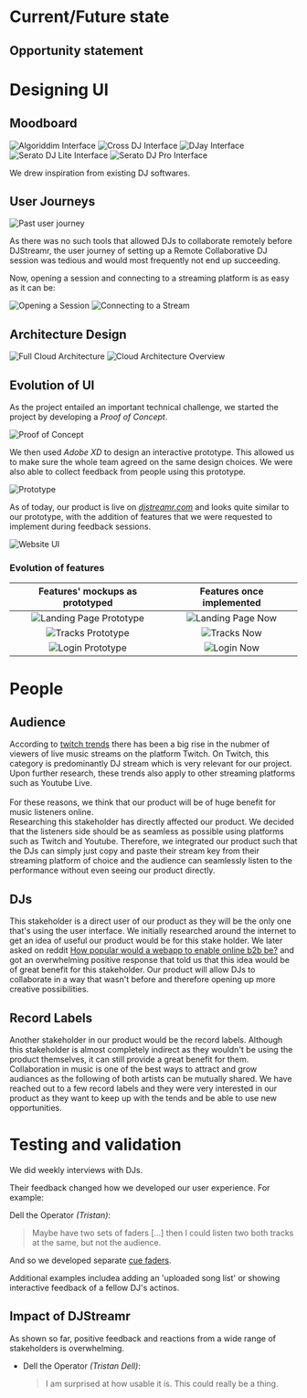 # Current/Future state


## Opportunity statement

# Designing UI

## Moodboard
![Algoriddim Interface](hcd_documents/moodboard/algoriddim_interface.png)
![Cross DJ Interface](hcd_documents/moodboard/crossdj_interface.png)
![DJay Interface](hcd_documents/moodboard/djay_interface.png)
![Serato DJ Lite Interface](hcd_documents/moodboard/seratodjlite_interface.png)
![Serato DJ Pro Interface](hcd_documents/moodboard/seratodjpro_interface.png)

We drew inspiration from existing DJ softwares.

## User Journeys

![Past user journey](hcd_documents/user_journeys/user_journey_without_djstreamr.png)

As there was no such tools that allowed DJs to collaborate remotely before DJStreamr, the user journey of setting up a Remote Collaborative DJ session was tedious and would most frequently not end up succeeding.

Now, opening a session and connecting to a streaming platform is as easy as it can be:

![Opening a Session](hcd_documents/user_journeys/user_journey_session.png)
![Connecting to a Stream](hcd_documents/user_journeys/user_journey_stream.png)

## Architecture Design

![Full Cloud Architecture](hcd_documents/architecture_diagrams/full_cloud_architecture.jpg)
![Cloud Architecture Overview](hcd_documents/architecture_diagrams/cloud_architecture_overview.jpg)

## Evolution of UI

As the project entailed an important technical challenge, we started the project by developing a *Proof of Concept*.

![Proof of Concept](hcd_documents/ui_evolution/proof_of_concept.png)

We then used *Adobe XD* to design an interactive prototype. This allowed us to make sure the whole team agreed on the same design choices. We were also able to collect feedback from people using this prototype.

![Prototype](hcd_documents/ui_evolution/prototype.png)

As of today, our product is live on *[djstreamr.com](https://djstreamr.com)* and looks quite similar to our prototype, with the addition of features that we were requested to implement during feedback sessions.

![Website UI](hcd_documents/ui_evolution/website_ui.png)

### Evolution of features <a ref="evolution"></a>

Features' mockups as prototyped             |  Features once implemented
:-------------------------:|:-------------------------:
![Landing Page Prototype](hcd_documents/ui_evolution/old_landing_page.png)  |  ![Landing Page Now](hcd_documents/ui_evolution/new_landing_page.png)
![Tracks Prototype](hcd_documents/ui_evolution/old_tracks.png) |  ![Tracks Now](hcd_documents/ui_evolution/new_tracks.png)
![Login Prototype](hcd_documents/ui_evolution/login_prototype.png)  |  ![Login Now](hcd_documents/ui_evolution/login.png)

# People

## Audience

According to
[twitch trends](https://twitchtracker.com/games/26936)
there has been a big rise in the nubmer of viewers of live music streams on
the platform Twitch. On Twitch, this category is predominantly DJ stream
which is very relevant for our project. Upon further research, these trends
also apply to other streaming platforms such as Youtube Live.
<br /> <br />
For these reasons, we think that our product will be of huge benefit for
music listeners online.
<br />
Researching this stakeholder has directly affected our product. We decided
that the listeners side should be as seamless as possible using platforms
such as Twitch and Youtube. Therefore, we integrated our product such that
the DJs can simply just copy and paste their stream key from their streaming
platform of choice and the audience can seamlessly listen to the performance without even seeing our product directly.

## DJs

This stakeholder is a direct user of our product as they will be the only one
that's using the user interface. We initially researched around the internet
to get an idea of useful our product would be for this stake holder. We later
asked on reddit [How popular would a webapp to enable online b2b
be?](https://www.reddit.com/r/DJs/comments/gmlpf1/how_popular_would_a_webapp_to_enable_online_b2b_be/)
and got an overwhelming positive response that told us that this idea would
be of great benefit for this stakeholder. Our product will allow DJs to
collaborate in a way that wasn't before and therefore opening up more
creative possibilities.

## Record Labels

Another stakeholder in our product would be the record labels. Although this
stakeholder is almost completely indirect as they wouldn't be using the
product themselves, it can still provide a great benefit for them.
Collaboration in music is one of the best ways to attract and grow audiances
as the following of both artists can be mutually shared. We have reached out
to a few record labels and they were very interested in our product as they
want to keep up with the tends and be able to use new opportunities.

# Testing and validation

We did weekly interviews with DJs.

Their feedback changed how we developed our user experience. For example:

Dell the Operator *(Tristan)*:

> Maybe have two sets of faders [...] then I could listen two both tracks at the same, but not the audience.

And so we developed separate [cue faders](#evolutution).

Additional examples includea adding an 'uploaded song list' or showing interactive feedback of a fellow DJ's actinos.

## Impact of DJStreamr

As shown so far, positive feedback and reactions from a wide range of stakeholders is overwhelming.

- Dell the Operator *(Tristan Dell)*:

  > I am surprised at how usable it is. This could really be a thing.
